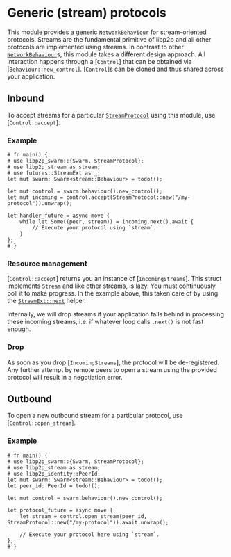 # Generic (stream) protocols

This module provides a generic [`NetworkBehaviour`](https://docs.rs/libp2p-swarm/latest/libp2p_swarm/trait.NetworkBehaviour.html) for stream-oriented protocols.
Streams are the fundamental primitive of libp2p and all other protocols are implemented using streams.
In contrast to other [`NetworkBehaviour`](https://docs.rs/libp2p-swarm/latest/libp2p_swarm/trait.NetworkBehaviour.html)s, this module takes a different design approach.
All interaction happens through a [`Control`] that can be obtained via [`Behaviour::new_control`].
[`Control`]s can be cloned and thus shared across your application.

## Inbound

To accept streams for a particular [`StreamProtocol`](https://docs.rs/libp2p-swarm/latest/libp2p_swarm/struct.StreamProtocol.html) using this module, use [`Control::accept`]:

### Example

```rust,no_run
# fn main() {
# use libp2p_swarm::{Swarm, StreamProtocol};
# use libp2p_stream as stream;
# use futures::StreamExt as _;
let mut swarm: Swarm<stream::Behaviour> = todo!();

let mut control = swarm.behaviour().new_control();
let mut incoming = control.accept(StreamProtocol::new("/my-protocol")).unwrap();

let handler_future = async move {
    while let Some((peer, stream)) = incoming.next().await {
        // Execute your protocol using `stream`.
    }
};
# }
```

### Resource management

[`Control::accept`] returns you an instance of [`IncomingStreams`].
This struct implements [`Stream`](futures::Stream) and like other streams, is lazy.
You must continuously poll it to make progress.
In the example above, this taken care of by using the [`StreamExt::next`](futures::StreamExt::next) helper.

Internally, we will drop streams if your application falls behind in processing these incoming streams, i.e. if whatever loop calls `.next()` is not fast enough.

### Drop

As soon as you drop [`IncomingStreams`], the protocol will be de-registered.
Any further attempt by remote peers to open a stream using the provided protocol will result in a negotiation error.

## Outbound

To open a new outbound stream for a particular protocol, use [`Control::open_stream`].

### Example

```rust,no_run
# fn main() {
# use libp2p_swarm::{Swarm, StreamProtocol};
# use libp2p_stream as stream;
# use libp2p_identity::PeerId;
let mut swarm: Swarm<stream::Behaviour> = todo!();
let peer_id: PeerId = todo!();

let mut control = swarm.behaviour().new_control();

let protocol_future = async move {
    let stream = control.open_stream(peer_id, StreamProtocol::new("/my-protocol")).await.unwrap();

    // Execute your protocol here using `stream`.
};
# }
```
